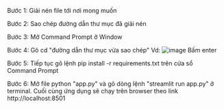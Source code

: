 Bước 1: Giải nén file tới nơi mong muốn

Bước 2: Sao chép đường dẫn thư mục đã giải nén

Bước 3: Mở Command Prompt ở Window

Bước 4: Gõ cd "đường dẫn thư mục vừa sao chép"
        Vd: ![image](https://github.com/quanho119/THT_D3-2023/assets/168147971/2c98381b-f037-45e0-a8d8-b4b9b31e27b3)
        Bấm enter
        
Bước 5: Tiếp tục gõ lệnh pip install -r requirements.txt trên cửa sổ Command Prompt

Bước 6: Mở file python "app.py" và gõ dòng lệnh "streamlit run app.py" ở terminal.
Cuối cùng ứng dụng sẽ chạy trên browser theo link http://localhost:8501

